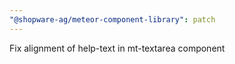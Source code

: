 ```yaml
---
"@shopware-ag/meteor-component-library": patch
---
```


Fix alignment of help-text in mt-textarea component
